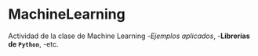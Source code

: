 # MachineLearning
Actividad de la clase de Machine Learning
-_Ejemplos aplicados_, 
-**Librerías de `Python`**, 
-etc. 
